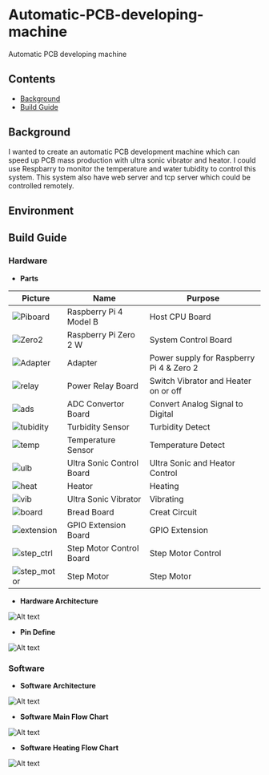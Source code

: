 # Automatic-PCB-developing-machine
Automatic PCB developing machine
## Contents

- [Background](#background)
- [Build Guide](#build-guide)

## Background
I wanted to create an automatic PCB development machine which can speed up PCB mass production with ultra sonic vibrator and heator. I could use Respbarry to monitor the temperature and water tubidity to control this system. This system also have web server and tcp server which could be controlled remotely. 

## Environment

## Build Guide

### Hardware
- **Parts**

Picture | Name | Purpose
--------|------|---------
|![Piboard](/imgs/pi_board.png)|Raspberry Pi 4 Model B|Host CPU Board|
|![Zero2](/imgs/zero_2.png)|Raspberry Pi Zero 2 W|System Control Board|
|![Adapter](/imgs/adapter.png)|Adapter|Power supply for Raspberry Pi 4 & Zero 2|
|![relay](/imgs/relay_s.png)|Power Relay Board|Switch Vibrator and Heater on or off|
|![ads](/imgs/ads.png)|ADC Convertor Board|Convert Analog Signal to Digital|
|![tubidity](/imgs/turbidity.png)|Turbidity Sensor|Turbidity Detect|
|![temp](/imgs/temp_sensor.png)|Temperature Sensor|Temperature Detect|
|![ulb](/imgs/ul_control.png)|Ultra Sonic Control Board|Ultra Sonic and Heator Control|
|![heat](/imgs/heator.png)|Heator|Heating|
|![vib](/imgs/vibrator.png)|Ultra Sonic Vibrator|Vibrating|
|![board](/imgs/Breadboard_s.png)|Bread Board|Creat Circuit|
|![extension](/imgs/extension.png)|GPIO Extension Board|GPIO Extension|
|![step_ctrl](/imgs/step_ctrl.png)|Step Motor Control Board|Step Motor Control|
|![step_motor](/imgs/step_motor.png)|Step Motor|Step Motor|



- **Hardware Architecture**

![Alt text](/imgs/Hardware_arch.png)

- **Pin Define**

![Alt text](/imgs/pin_define.png)

### Software

- **Software Architecture**

![Alt text](/imgs/Softeare_arch.png)

- **Software Main Flow Chart**

![Alt text](/imgs/flow_main.png)

- **Software Heating Flow Chart**

![Alt text](/imgs/flow_heating.png)

